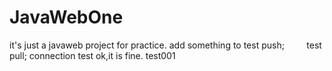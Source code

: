 # JavaWebOne
it's just a javaweb  project for practice.
add something to test push;
          test pull;
connection test
ok,it is fine.
test001 


